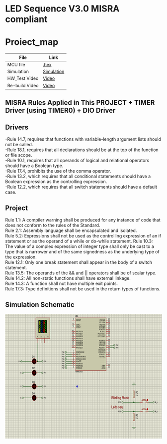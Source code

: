# LED Sequence V3.0 MISRA compliant

# Proiect_map
| File                  | Link                                                                           
| --------------------- | ------------------------------------------------------------------------------ |
| MCU file                   | [.hex](https://github.com/ahmedatef1496/MISRA/blob/main/LED%20Sequence%20V3.0%20MISRA%20compliant/LED%20Sequence%20V3.0%20MISRA%20compliant/Debug/LED%20Sequence%20V3.0%20MISRA%20compliant.hex)  |
| Simulation                    | [Simulation](https://github.com/ahmedatef1496/MISRA/tree/main/LED%20Sequence%20V3.0%20MISRA%20compliant/LED%20Sequence%20V3.0%20MISRA%20compliant/sim) |
| HW_Test Video                 | [Video](https://youtu.be/LorM2qhaJbI)|
| Re-build Video                 | [Video](https://github.com/ahmedatef1496/MISRA/blob/main/LED%20Sequence%20V3.0%20MISRA%20compliant/LED%20Sequence%20V3.0%20MISRA%20compliant/video.mp4)|



## MISRA Rules Applied in This PROJECT + TIMER Driver (using TIMER0) + DIO Driver

 ## Drivers
-Rule 14.7, requires that functions with variable-length argument lists should not be called.<br>
-Rule 18.1, requires that all declarations should be at the top of the function or file scope.<br>
-Rule 10.1, requires that all operands of logical and relational operators should have a Boolean type.<br>
-Rule 17.4, prohibits the use of the comma operator.<br>
-Rule 13.2, which requires that all conditional statements should have a Boolean expression as the controlling expression.<br>
-Rule 12.2, which requires that all switch statements should have a default case.

## Project
Rule 1.1: A compiler warning shall be produced for any instance of code that does not conform to the rules of the Standard.<br>
Rule 2.1: Assembly language shall be encapsulated and isolated.<br>
Rule 5.2: Expressions shall not be used as the controlling expression of an if statement or as the operand of a while or do-while statement.
Rule 10.3: The value of a complex expression of integer type shall only be cast to a type that is narrower and of the same signedness as the underlying type of the expression.<br>
Rule 12.1: Only one break statement shall appear in the body of a switch statement.<br>
Rule 13.5: The operands of the && and || operators shall be of scalar type.<br>
Rule 14.2: All non-static functions shall have external linkage.<br>
Rule 14.3: A function shall not have multiple exit points.<br>
Rule 17.3: Type definitions shall not be used in the return types of functions.<br>



## Simulation Schematic

<p align="center">
  <img width="800" height="400" src="https://github.com/ahmedatef1496/MISRA/blob/main/LED%20Sequence%20V3.0%20MISRA%20compliant/LED%20Sequence%20V3.0%20MISRA%20compliant/sim/sim.PNG">
</p>

